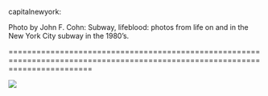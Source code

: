 <!--
id: 984814111
link: http://tumblr.atmos.org/post/984814111/capitalnewyork-photo-by-john-f-cohn-subway
slug: capitalnewyork-photo-by-john-f-cohn-subway
date: Fri Aug 20 2010 17:32:04 GMT-0700 (PDT)
publish: 2010-08-020
tags: 
title: capitalnewyork:

Photo by John F. Cohn:
Subway, lifeblood: photos from life on and in the New York City subway in the 1980’s.

-->


capitalnewyork:

Photo by John F. Cohn:
Subway, lifeblood: photos from life on and in the New York City subway in the 1980’s.

==============================================================================================================================

![](http://www.tumblr.com/photo/1280/atmos/984814111/1/tumblr_l7gh5i03En1qc0o3k)

